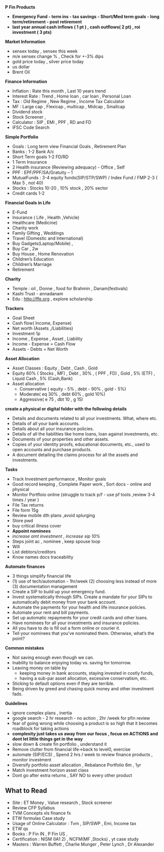 **P Fin Products**
- **Emergency Fund - term ins - tax savings - Short/Med term goals - long term/retirement - post retirement** 
- **last year annual cash inflows ( 1 pt ) , cash outflows( 2 pt) , roi investment ( 3 pts)** 

**Market Information**
- sensex today , sensex this week
- m/e sensex change % , Check for +-3% dips
- gold price today , silver price today
- us dollar
- Brent Oil

**Finance Information**
- Inflation : Rate this month , Last 10 years trend
- Interest Rate : Trend , Home loan , car loan , Personal Loan 
- Tax : Old Regime , New Regime , Income Tax Calculator
- MF : Large cap , Flexicap , multicap , Midcap , Smallcap
- Dividend stock
- Stock Screener , 
- Calculator : SIP , EMI , PPF , RD and FD 
- IFSC Code Search



**Simple Portfolio**
* Goals : Long term view Financial Goals , Retirement Plan
* Banks : 1-2 Bank A/c
* Short Term goals 1-2 FD/RD
* 1 Term Insurance
* 2 Health insurance (Reviewing adequacy) - Office , Self
* PPF : EPF/PPF/SA/Gratuity – 1
* MutualFunds : 3-4 equity funds(SIP/STP/SWP) / Index Fund / FMP 2-3 ( Max 5 , not 40)
* Stocks : Stocks 10-20 , 10% stock , 20% sector
* Credit cards 1-2

**Financial Goals in Life** 
- E-Fund
- Insurance ( Life , Health ,Vehicle) 
- Healthcare (Medicine)
- Charity work 
- Family Gifting , Weddings 
- Travel (Domestic and International)
- Buy Gadgets(Laptop/Mobile) ,
- Buy Car , 2w 
- Buy House , Home Renovation
- Children’s Education 
- Children’s Marriage 
- Retirement

**Charity**
* Temple : oil , Donne , food for Brahmin , Danam(festivals)
* Kashi Trust - annadanam 
* Edu : http://ffe.org , explore scholarship

**Trackers**
* Goal Sheet
* Cash flow( Income, Expense)
* Net worth (Assets ,/Liabilities)
* Investment 1p
* Income , Expense , Asset , Liability  
* Income - Expense = Cash Flow
* Assets - Debts = Net Worth

**Asset Allocation**
* Asset Classes : Equity , Debt , Cash , Gold 
* Equity  60% ( Stocks , MF) , Debt , 30% , ( PPF , FD) ,  Gold , 5% (ETF) , Liquid Cash , 5% (Cash,Bank)
* Asset allocation
  * Conservative ( equity - 5% , debt - 90% , gold - 5%) 
  * Moderate( eq 30% , debt 60% , gold 10%) 
  * Aggressive( e 75 , dbt 10 , g 15)


**create a physical or digital folder with the following details**
* Details and documents related to all your investments. What, where etc.  
* Details of all your bank accounts.  
* Details about all your insurance policies.  
* Details of all the liabilities like home loans, loan against investments, etc.  
* Documents of your properties and other assets.  
* Copies of your identity proofs, educational documents, etc., used to open accounts and purchase products.  
* A document detailing the claims process for all the assets and investments.

**Tasks**
* Track Investment performance , Monitor goals
* Good record keeping , Complete Paper work , Sort docs - online and physical 
* Monitor Portfloio online (struggle to track p/f - use pf tools ,review 3-4 times / year )
* File Tax returns
* File form 15g
* Review mobile dth plans ,avoid splurging 
* Store pwd
* buy critical illness cover
* **Appoint nominees**
* _increase amt investment , increase sip 10%_
* Steps joint ac , nominee , keep spouse loop
* Will
* List debtors/creditors
* Know names docs traceability 

**Automate finances**
* 3 things simplify financial life
* (1) use of tech/automation - 1hr/week (2) choosing less instead of more (3) documentation management 
* Create a SIP to build up your emergency fund.  
* Invest systematically through SIPs. Create a mandate for your SIPs to automatically debit money from your bank account.  
* Automate the payments for your health and life insurance policies.  
* Automate your rent and bill payments.  
* Set up automatic repayments for your credit cards and other loans.   
* Have nominees for all your investments and insurance policies.
* All you have to do is fill out a form online or courier it.  
* Tell your nominees that you’ve nominated them. Otherwise, what’s the point?

**Common mistakes**
* Not saving enough even though we can.  
* Inability to balance enjoying today vs. saving for tomorrow.  
* Leaving money on table by 
  * keeping money in bank accounts, staying invested in costly funds,
  * having a sub-par asset allocation, excessive conservatism, etc.   
* Sticking to default options even if they are terrible.  
* Being driven by greed and chasing quick money and other investment fads.  

**Guidelines**
* ignore complex plans , inertia 
* google search - 2 hr research - no action , 2hr /week for pfin review 
* fear of going wrong while choosing a product is so high that it becomes roadblock for taking actions
* **complexity just takes us away from our focus , focus on ACTIONS and dont let little things get in the way** 
* slow down & create fin portfolio , understand it 
* Remove clutter from  financial life->back to level0, exercise
* automate (SIP/ECS) , Spend 2 hrs / week to review finance products , monitor investment
* Diversify  portfolio asset allocation , Rebalance Portfolio 6m , 1yr
* Match investment horizon asset class
* Dont go after extra returns , SAY NO to every other product 

## What to Read
* Site : ET Money , Value research , Stock screener
* Review CFP Syllabus
* TVM Concepts  xls finance fx
* ETW formulas Case study 
* Usage of Online Calculator : Tvm , SIP/SWP , Emi, Income tax
* ETW qs
* Books : P Fin IN ,  P Fin US ,
* Certification : NISM (IA1 2) ,  NCFM(MF ,Stocks) , yt case study
* Masters : Warren Buffett , Charlie Munger , Peter Lynch ,  Dr Alexander

